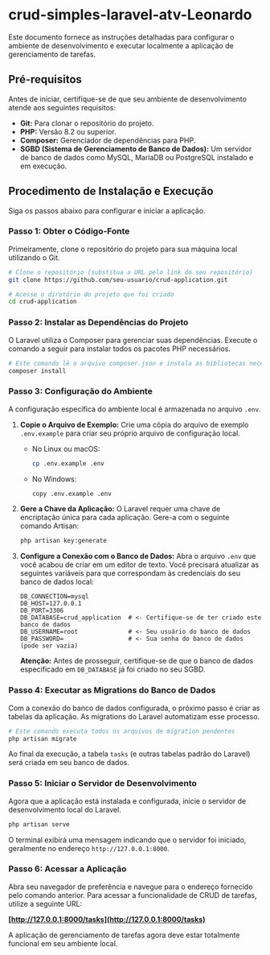 # crud-simples-laravel-atv-Leonardo

Este documento fornece as instruções detalhadas para configurar o ambiente de desenvolvimento e executar localmente a aplicação de gerenciamento de tarefas.

## Pré-requisitos

Antes de iniciar, certifique-se de que seu ambiente de desenvolvimento atende aos seguintes requisitos:

  - **Git:** Para clonar o repositório do projeto.
  - **PHP:** Versão 8.2 ou superior.
  - **Composer:** Gerenciador de dependências para PHP.
  - **SGBD (Sistema de Gerenciamento de Banco de Dados):** Um servidor de banco de dados como MySQL, MariaDB ou PostgreSQL instalado e em execução.

## Procedimento de Instalação e Execução

Siga os passos abaixo para configurar e iniciar a aplicação.

### Passo 1: Obter o Código-Fonte

Primeiramente, clone o repositório do projeto para sua máquina local utilizando o Git.

```bash
# Clone o repositório (substitua a URL pelo link do seu repositório)
git clone https://github.com/seu-usuario/crud-application.git

# Acesse o diretório do projeto que foi criado
cd crud-application
```

### Passo 2: Instalar as Dependências do Projeto

O Laravel utiliza o Composer para gerenciar suas dependências. Execute o comando a seguir para instalar todos os pacotes PHP necessários.

```bash
# Este comando lê o arquivo composer.json e instala as bibliotecas necessárias
composer install
```

### Passo 3: Configuração do Ambiente

A configuração específica do ambiente local é armazenada no arquivo `.env`.

1.  **Copie o Arquivo de Exemplo:**
    Crie uma cópia do arquivo de exemplo `.env.example` para criar seu próprio arquivo de configuração local.

      * No Linux ou macOS:
        ```bash
        cp .env.example .env
        ```
      * No Windows:
        ```bash
        copy .env.example .env
        ```

2.  **Gere a Chave da Aplicação:**
    O Laravel requer uma chave de encriptação única para cada aplicação. Gere-a com o seguinte comando Artisan:

    ```bash
    php artisan key:generate
    ```

3.  **Configure a Conexão com o Banco de Dados:**
    Abra o arquivo `.env` que você acabou de criar em um editor de texto. Você precisará atualizar as seguintes variáveis para que correspondam às credenciais do seu banco de dados local:

    ```env
    DB_CONNECTION=mysql
    DB_HOST=127.0.0.1
    DB_PORT=3306
    DB_DATABASE=crud_application  # <- Certifique-se de ter criado este banco de dados
    DB_USERNAME=root              # <- Seu usuário do banco de dados
    DB_PASSWORD=                  # <- Sua senha do banco de dados (pode ser vazia)
    ```

    **Atenção:** Antes de prosseguir, certifique-se de que o banco de dados especificado em `DB_DATABASE` já foi criado no seu SGBD.

### Passo 4: Executar as Migrations do Banco de Dados

Com a conexão do banco de dados configurada, o próximo passo é criar as tabelas da aplicação. As migrations do Laravel automatizam esse processo.

```bash
# Este comando executa todos os arquivos de migration pendentes
php artisan migrate
```

Ao final da execução, a tabela `tasks` (e outras tabelas padrão do Laravel) será criada em seu banco de dados.

### Passo 5: Iniciar o Servidor de Desenvolvimento

Agora que a aplicação está instalada e configurada, inicie o servidor de desenvolvimento local do Laravel.

```bash
php artisan serve
```

O terminal exibirá uma mensagem indicando que o servidor foi iniciado, geralmente no endereço `http://127.0.0.1:8000`.

### Passo 6: Acessar a Aplicação

Abra seu navegador de preferência e navegue para o endereço fornecido pelo comando anterior. Para acessar a funcionalidade de CRUD de tarefas, utilize a seguinte URL:

**[http://127.0.0.1:8000/tasks](http://127.0.0.1:8000/tasks)**

A aplicação de gerenciamento de tarefas agora deve estar totalmente funcional em seu ambiente local.
